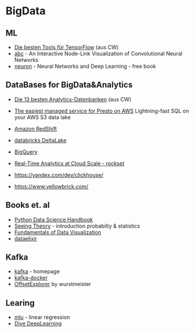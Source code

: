 # BigData

## ML

- [Die besten Tools für TensorFlow](https://www.computerwoche.de/a/die-besten-tools-fuer-tensorflow,3547391) (aus CW)
- [abc](https://github.com/aharley/nn_vis) - An Interactive Node-Link Visualization of Convolutional Neural Networks
- [neuron](http://neuralnetworksanddeeplearning.com/) - Neural Networks and Deep Learning - free book

## DataBases for BigData&Analytics 

- [Die 13 besten Analytics-Datenbanken](https://www.computerwoche.de/a/die-13-besten-analytics-datenbanken,3552382) (aus CW)

- [The easiest managed service for Presto on AWS](https://ahana.io/) Lightning-fast SQL on your AWS S3 data lake  
- [Amazon RedShift](https://aws.amazon.com/de/redshift/)
- [databricks DeltaLake](https://databricks.com/de/product/delta-lake-on-databricks)
- [BigQuery](https://cloud.google.com/bigquery/)
- [Real-Time Analytics at Cloud Scale - rockset](https://rockset.com/)
- https://yandex.com/dev/clickhouse/
- https://www.yellowbrick.com/

## Books et. al

- [Python Data Science Handbook](https://jakevdp.github.io/PythonDataScienceHandbook/)
- [Seeing Theory](https://seeing-theory.brown.edu/index.htm) - introduction probabilty & statistics
- [Fundamentals of Data Visualization](https://clauswilke.com/dataviz/coordinate-systems-axes.html)
- [dataelixir](https://dataelixir.com/newsletter-archives/)

## Kafka

- [kafka](https://kafka.apache.org/) - homepage
- [kafka-docker](https://github.com/wurstmeister/kafka-docker)
- [OffsetExplorer](https://www.kafkatool.com/) by wurstmeister

## Learing
- [mlu](https://mlu-explain.github.io/linear-regression/) - linear regression
- [Dive DeepLearning](http://preview.d2l.ai/d2l-en/master/index.html)
